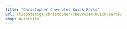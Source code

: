 ```yaml
---
title: "Christopher Chevrolet Buick Parts"
url: /ticonderoga/christopher-chevrolet-buick-parts/
shop: Autoteile
---
```

